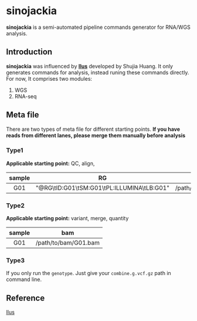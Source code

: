 # sinojackia
**sinojackia** is a semi-automated pipeline commands generator for RNA/WGS analysis.
## Introduction
**sinojackia** was influenced by [**Ilus**](https://github.com/ShujiaHuang/ilus) developed by Shujia Huang. It only generates commands for analysis, instead runing these commands directly. For now, It comprises two modules: 
1. WGS
2. RNA-seq

## Meta file
There are two types of meta file for different starting points. **If you have reads from different lanes, please merge them manually before analysis**

### Type1
**Applicable starting point:** QC, align, 

| sample | RG | fastq1 | fastq2 |
| :---: | :---: | :---: | :---: |
| G01 | "@RG\tID:G01\tSM:G01\tPL:ILLUMINA\tLB:G01" | /path/to/fastq/G01_L4_1_clean.fq | /path/to/fastq/G01_L4_2_clean.fq |

### Type2
**Applicable starting point:** variant, merge, quantity

| sample | bam |
| :---: | :---: | 
| G01 | /path/to/bam/G01.bam | 

### Type3
If you only run the `genotype`. Just give your `combine.g.vcf.gz` path in command line. 

## Reference
[Ilus](https://github.com/ShujiaHuang/ilus)